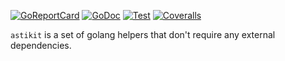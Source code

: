 [![GoReportCard](http://goreportcard.com/badge/github.com/asticode/go-astikit)](http://goreportcard.com/report/github.com/asticode/go-astikit)
[![GoDoc](https://godoc.org/github.com/asticode/go-astikit?status.svg)](https://godoc.org/github.com/asticode/go-astikit)
[![Test](https://github.com/asticode/go-astikit/actions/workflows/test.yml/badge.svg)](https://github.com/asticode/go-astikit/actions/workflows/test.yml)
[![Coveralls](https://coveralls.io/repos/github/asticode/go-astikit/badge.svg?branch=master)](https://coveralls.io/github/asticode/go-astikit)

`astikit` is a set of golang helpers that don't require any external dependencies.